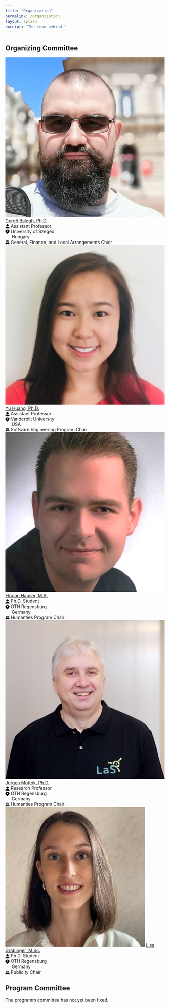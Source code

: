```yaml
---
title: "Organization"
permalink: /organization
layout: splash
excerpt: "The team behind."
---
```


## Organizing Committee

<p class="align-center">
<div class="three-column">
    <img class="align-center selfy" alt="gergo-balogh" src="assets/images/gergo_balogh.jpg"/>
    <a class="name" href="https://www.inf.u-szeged.hu/~geryxyz">Gergő Balogh, Ph.D.</a><br/>
    <span class="emph"><img src="assets/images/icon_person.svg" style="vertical-align: middle;" width="13" height="13"> Assistant Professor<br/> 
		       <img src="assets/images/icon_location.svg" style="vertical-align: middle;" width="13" height="13"> University of Szeged<br/>
		       <img src="https://flagcdn.com/16x12/hu.png" style="vertical-align: middle;" width="16" height="12"> Hungary<br/>
		       <img src="assets/images/icon_chair.svg" style="vertical-align: middle;" width="13" height="13"> General, Finance, and Local Arrangements Chair</span>
</div>
<div class="three-column">
    <img class="align-center selfy" alt="yu-huang" src="assets/images/yu_huang.png"/>
    <a class="name" href="https://yuhuang-lab.github.io/">Yu Huang, Ph.D.</a><br/>
    <span class="emph"><img src="assets/images/icon_person.svg" style="vertical-align: middle;" width="13" height="13"> Assistant Professor<br/> 
		       <img src="assets/images/icon_location.svg" style="vertical-align: middle;" width="13" height="13"> Vanderbilt University<br/>
		       <img src="https://flagcdn.com/16x12/us.png" style="vertical-align: middle;" width="16" height="12"> USA<br/>
		       <img src="assets/images/icon_chair.svg" style="vertical-align: middle;" width="13" height="13"> Software Engineering Program Chair</span>
</div>
<div class="three-column">
    <img class="align-center selfy" alt="florian-hauser" src="assets/images/florian_hauser.png"/>
    <a class="name" href="https://www.las3.de/eyetracking-labor/">Florian Hauser, M.A.</a><br/>
    <span class="emph"><img src="assets/images/icon_person.svg" style="vertical-align: middle;" width="13" height="13"> Ph.D. Student<br/> 
		       <img src="assets/images/icon_location.svg" style="vertical-align: middle;" width="13" height="13"> OTH Regensburg<br/>
		       <img src="https://flagcdn.com/16x12/de.png" style="vertical-align: middle;" width="16" height="12"> Germany<br/>
		       <img src="assets/images/icon_chair.svg" style="vertical-align: middle;" width="13" height="13"> Humanties Program Chair</span>
</div>
<div class="three-column">
    <img class="align-center selfy" alt="juergen-mottok" src="assets/images/juergen_mottok.jpg"/>
    <a class="name" href="https://www.las3.de/eyetracking-labor/">Jürgen Mottok, Ph.D.</a><br/>
    <span class="emph"><img src="assets/images/icon_person.svg" style="vertical-align: middle;" width="13" height="13"> Research Professor<br/> 
		       <img src="assets/images/icon_location.svg" style="vertical-align: middle;" width="13" height="13"> OTH Regensburg<br/>
		       <img src="https://flagcdn.com/16x12/de.png" style="vertical-align: middle;" width="16" height="12"> Germany<br/>
		       <img src="assets/images/icon_chair.svg" style="vertical-align: middle;" width="13" height="13"> Humanties Program Chair</span>
</div>
<div class="three-column">
    <img class="align-center selfy" alt="lisa-grabinger" src="assets/images/lisa_grabinger.jpg"/>
    <a class="name" href="https://www.las3.de/eyetracking-labor/">Lisa Grabinger, M.Sc.</a><br/>
    <span class="emph"><img src="assets/images/icon_person.svg" style="vertical-align: middle;" width="13" height="13"> Ph.D. Student<br/> 
		       <img src="assets/images/icon_location.svg" style="vertical-align: middle;" width="13" height="13"> OTH Regensburg<br/>
		       <img src="https://flagcdn.com/16x12/de.png" style="vertical-align: middle;" width="16" height="12"> Germany<br/>
		       <img src="assets/images/icon_chair.svg" style="vertical-align: middle;" width="13" height="13"> Publicity Chair</span>
</div>
</p>

## Program Committee

The programm committee has not yet been fixed.
